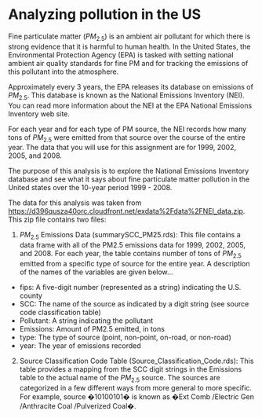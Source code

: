 # Analyzing pollution in the US

Fine particulate matter ($PM_{2.5}$) is an ambient air pollutant for which there is strong evidence that it is harmful to human health. In the United States, the Environmental Protection Agency (EPA) is tasked with setting national ambient air quality standards for fine PM and for tracking the emissions of this pollutant into the atmosphere. 

Approximately every 3 years, the EPA releases its database on emissions of $PM_{2.5}$. This database is known as the National Emissions Inventory (NEI). You can read more information about the NEI at the EPA National Emissions Inventory web site.

For each year and for each type of PM source, the NEI records how many tons of $PM_{2.5}$ were emitted from that source over the course of the entire year. The data that you will use for this assignment are for 1999, 2002, 2005, and 2008.

The purpose of this analysis is to explore the National Emissions Inventory database and see what it says about fine particulate matter pollution in the United states over the 10-year period 1999 - 2008.

The data for this analysis was taken from https://d396qusza40orc.cloudfront.net/exdata%2Fdata%2FNEI_data.zip. This zip file contains two files:

1. $PM_{2.5}$ Emissions Data (summarySCC_PM25.rds): This file contains a data frame with all of the PM2.5 emissions data for 1999, 2002, 2005, and 2008. For each year, the table contains number of tons of $PM_{2.5}$ emitted from a specific type of source for the entire year. A description of the names of the variables are given below...

* fips: A five-digit number (represented as a string) indicating the U.S. county
* SCC: The name of the source as indicated by a digit string (see source code classification table)
* Pollutant: A string indicating the pollutant
* Emissions: Amount of PM2.5 emitted, in tons
* type: The type of source (point, non-point, on-road, or non-road)
* year: The year of emissions recorded

2. Source Classification Code Table (Source_Classification_Code.rds): This table provides a mapping from the SCC digit strings in the Emissions table to the actual name of the $PM_{2.5}$ source. The sources are categorized in a few different ways from more general to more specific. For example, source �10100101� is known as �Ext Comb /Electric Gen /Anthracite Coal /Pulverized Coal�.
